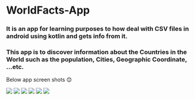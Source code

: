 # WorldFacts-App

### It is an app for learning purposes to how deal with CSV files in android using kotlin and gets info from it.
### This app is to discover information about the Countries in the World such as the population, Cities, Geographic Coordinate, ...etc.

Below app screen shots 😊

![](https://github.com/aya155/Chocolate-Team/blob/Develope/Screenshots/pic1.jpg)
![](https://github.com/aya155/Chocolate-Team/blob/Develope/Screenshots/pic2.jpg)
![](https://github.com/aya155/Chocolate-Team/blob/Develope/Screenshots/pic3.jpg) 
![](https://github.com/aya155/Chocolate-Team/blob/Develope/Screenshots/pic4.jpg)
![](https://github.com/aya155/Chocolate-Team/blob/Develope/Screenshots/pic5.jpg)
![](https://github.com/aya155/Chocolate-Team/blob/Develope/Screenshots/pic6.jpg)

